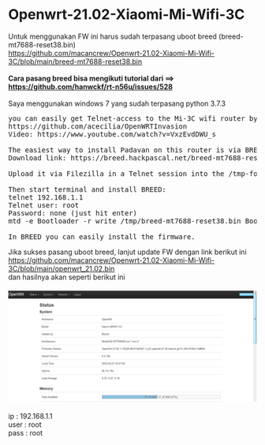 # Openwrt-21.02-Xiaomi-Mi-Wifi-3C

Untuk menggunakan FW ini harus sudah terpasang uboot breed (breed-mt7688-reset38.bin) <br>
https://github.com/macancrew/Openwrt-21.02-Xiaomi-Mi-Wifi-3C/blob/main/breed-mt7688-reset38.bin <br><br><b>
Cara pasang breed bisa mengikuti tutorial dari ==> https://github.com/hanwckf/rt-n56u/issues/528</b><br><br>
Saya menggunakan windows 7 yang sudah terpasang python 3.7.3<br>
<pre>
you can easily get Telnet-access to the Mi-3C wifi router by this exploit:
https://github.com/acecilia/OpenWRTInvasion
Video: https://www.youtube.com/watch?v=VxzEvdDWU_s

The easiest way to install Padavan on this router is via BREED.
Download link: https://breed.hackpascal.net/breed-mt7688-reset38.bin

Upload it via Filezilla in a Telnet session into the /tmp-folder of the router.

Then start terminal and install BREED:
telnet 192.168.1.1
Telnet user: root
Password: none (just hit enter)
mtd -e Bootloader -r write /tmp/breed-mt7688-reset38.bin Bootloader

In BREED you can easily install the firmware.
</pre>

Jika sukses pasang uboot breed, lanjut update FW dengan link berikut ini <br>
https://github.com/macancrew/Openwrt-21.02-Xiaomi-Mi-Wifi-3C/blob/main/openwrt_21.02.bin <br>
dan hasilnya akan seperti berikut ini <br><br>
<img src=Image1.jpg> <br><br>
ip : 192.168.1.1<br>
user : root <br>
pass : root
